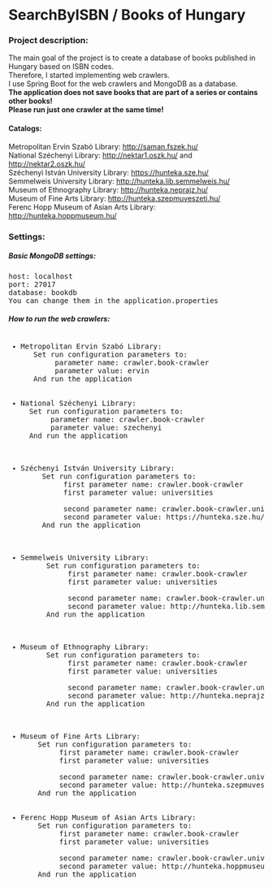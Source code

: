 # SearchByISBN / Books of Hungary

### Project description:
The main goal of the project is to create a database of books published in Hungary based on ISBN codes.<br/>
Therefore, I started implementing web crawlers.<br/>
I use Spring Boot for the web crawlers and MongoDB as a database.<br/>
<strong>The application does not save books that are part of a series or contains other books!</strong><br/>
<strong>Please run just one crawler at the same time!</strong><br/>

#### Catalogs:
Metropolitan Ervin Szabó Library: http://saman.fszek.hu/ <br/>
National Széchenyi Library: http://nektar1.oszk.hu/ and http://nektar2.oszk.hu/ <br/>
Széchenyi István University Library: https://hunteka.sze.hu/ <br/>
Semmelweis University Library: http://hunteka.lib.semmelweis.hu/ <br/>
Museum of Ethnography Library: http://hunteka.neprajz.hu/ <br/>
Museum of Fine Arts Library: http://hunteka.szepmuveszeti.hu/ <br/>
Ferenc Hopp Museum of Asian Arts Library: http://hunteka.hoppmuseum.hu/ <br/>

### Settings:

##### Basic MongoDB settings:
<pre>
host: localhost
port: 27017
database: bookdb
You can change them in the application.properties
</pre>

##### How to run the web crawlers:

<pre><ul><li>Metropolitan Ervin Szabó Library:
   Set run configuration parameters to:
        parameter name: crawler.book-crawler
        parameter value: ervin
   And run the application
   </li>
<li>National Széchenyi Library:
  Set run configuration parameters to:
       parameter name: crawler.book-crawler
       parameter value: szechenyi
  And run the application
  </li>
  
<li>Széchenyi István University Library:
     Set run configuration parameters to:
          first parameter name: crawler.book-crawler
          first parameter value: universities
          
          second parameter name: crawler.book-crawler.university-catalog-main-url
          second parameter value: https://hunteka.sze.hu/
     And run the application
     </li>
     
<li>Semmelweis University Library:
      Set run configuration parameters to:
           first parameter name: crawler.book-crawler
           first parameter value: universities
           
           second parameter name: crawler.book-crawler.university-catalog-main-url
           second parameter value: http://hunteka.lib.semmelweis.hu/
      And run the application
      </li>
      
<li>Museum of Ethnography Library:
      Set run configuration parameters to:
           first parameter name: crawler.book-crawler
           first parameter value: universities
           
           second parameter name: crawler.book-crawler.university-catalog-main-url
           second parameter value: http://hunteka.neprajz.hu/
      And run the application
      </li>

<li>Museum of Fine Arts Library:
    Set run configuration parameters to:
         first parameter name: crawler.book-crawler
         first parameter value: universities
         
         second parameter name: crawler.book-crawler.university-catalog-main-url
         second parameter value: http://hunteka.szepmuveszeti.hu/
    And run the application
    </li>
<li>Ferenc Hopp Museum of Asian Arts Library:
    Set run configuration parameters to:
         first parameter name: crawler.book-crawler
         first parameter value: universities
         
         second parameter name: crawler.book-crawler.university-catalog-main-url
         second parameter value: http://hunteka.hoppmuseum.hu/
    And run the application</li></ul></pre>
